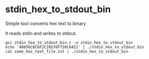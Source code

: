 # stdin_hex_to_stdout_bin
Simple tool converts hex text to binary

It reads stdin and writes to stdout.

    gcc stdin_hex_to_stdout_bin.c -o stdin_hex_to_stdout_bin
    echo '48656C6C6F2C20576F726C6421' | ./stdin_hex_to_stdout_bin
    cat some_hex_text_file.txt | ./stdin_hex_to_stdout_bin
